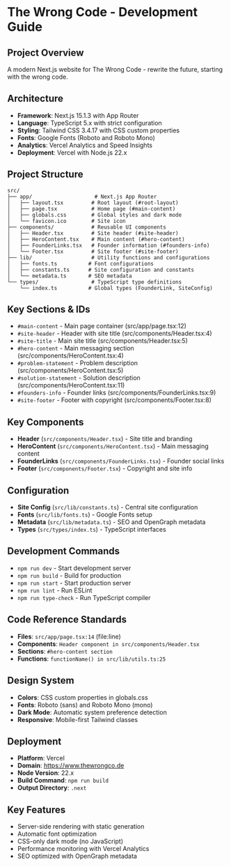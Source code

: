 # The Wrong Code - Development Guide

## Project Overview
A modern Next.js website for The Wrong Code - rewrite the future, starting with the wrong code.

## Architecture
- **Framework**: Next.js 15.1.3 with App Router
- **Language**: TypeScript 5.x with strict configuration
- **Styling**: Tailwind CSS 3.4.17 with CSS custom properties
- **Fonts**: Google Fonts (Roboto and Roboto Mono)
- **Analytics**: Vercel Analytics and Speed Insights
- **Deployment**: Vercel with Node.js 22.x

## Project Structure
```
src/
├── app/                    # Next.js App Router
│   ├── layout.tsx         # Root layout (#root-layout)
│   ├── page.tsx           # Home page (#main-content)
│   ├── globals.css        # Global styles and dark mode
│   └── favicon.ico        # Site icon
├── components/            # Reusable UI components
│   ├── Header.tsx         # Site header (#site-header)
│   ├── HeroContent.tsx    # Main content (#hero-content)
│   ├── FounderLinks.tsx   # Founder information (#founders-info)
│   └── Footer.tsx         # Site footer (#site-footer)
├── lib/                   # Utility functions and configurations
│   ├── fonts.ts          # Font configurations
│   ├── constants.ts      # Site configuration and constants
│   └── metadata.ts       # SEO metadata
└── types/                 # TypeScript type definitions
    └── index.ts          # Global types (FounderLink, SiteConfig)
```

## Key Sections & IDs
- `#main-content` - Main page container (src/app/page.tsx:12)
- `#site-header` - Header with site title (src/components/Header.tsx:4)
- `#site-title` - Main site title (src/components/Header.tsx:5)
- `#hero-content` - Main messaging section (src/components/HeroContent.tsx:4)
- `#problem-statement` - Problem description (src/components/HeroContent.tsx:5)
- `#solution-statement` - Solution description (src/components/HeroContent.tsx:11)
- `#founders-info` - Founder links (src/components/FounderLinks.tsx:9)
- `#site-footer` - Footer with copyright (src/components/Footer.tsx:8)

## Key Components
- **Header** (`src/components/Header.tsx`) - Site title and branding
- **HeroContent** (`src/components/HeroContent.tsx`) - Main messaging content
- **FounderLinks** (`src/components/FounderLinks.tsx`) - Founder social links
- **Footer** (`src/components/Footer.tsx`) - Copyright and site info

## Configuration
- **Site Config** (`src/lib/constants.ts`) - Central site configuration
- **Fonts** (`src/lib/fonts.ts`) - Google Fonts setup
- **Metadata** (`src/lib/metadata.ts`) - SEO and OpenGraph metadata
- **Types** (`src/types/index.ts`) - TypeScript interfaces

## Development Commands
- `npm run dev` - Start development server
- `npm run build` - Build for production
- `npm run start` - Start production server
- `npm run lint` - Run ESLint
- `npm run type-check` - Run TypeScript compiler

## Code Reference Standards
- **Files**: `src/app/page.tsx:14` (file:line)
- **Components**: `Header component in src/components/Header.tsx`
- **Sections**: `#hero-content section`
- **Functions**: `functionName() in src/lib/utils.ts:25`

## Design System
- **Colors**: CSS custom properties in globals.css
- **Fonts**: Roboto (sans) and Roboto Mono (mono)
- **Dark Mode**: Automatic system preference detection
- **Responsive**: Mobile-first Tailwind classes

## Deployment
- **Platform**: Vercel
- **Domain**: https://www.thewrongco.de
- **Node Version**: 22.x
- **Build Command**: `npm run build`
- **Output Directory**: `.next`

## Key Features
- Server-side rendering with static generation
- Automatic font optimization
- CSS-only dark mode (no JavaScript)
- Performance monitoring with Vercel Analytics
- SEO optimized with OpenGraph metadata